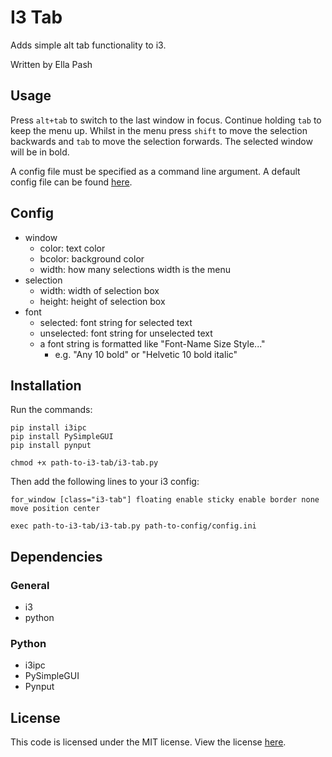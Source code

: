 # I3 Tab
Adds simple alt tab functionality to i3.

Written by Ella Pash

## Usage
Press `alt+tab` to switch to the last window in focus. Continue holding `tab` to keep the menu up. Whilst in the menu press `shift` to move the selection backwards and `tab` to move the selection forwards. The selected window will be in bold.

A config file must be specified as a command line argument. A default config file can be found [here](./config/config.ini).
## Config
- window
  - color: text color
  - bcolor: background color
  - width: how many selections width is the menu
- selection
  - width: width of selection box
  - height: height of selection box
- font
  - selected: font string for selected text
  - unselected: font string for unselected text
  - a font string is formatted like "Font-Name Size Style..." 
    - e.g. "Any 10 bold" or "Helvetic 10 bold italic"

## Installation
Run the commands:

```
pip install i3ipc
pip install PySimpleGUI
pip install pynput

chmod +x path-to-i3-tab/i3-tab.py
```

Then add the following lines to your i3 config:
```
for_window [class="i3-tab"] floating enable sticky enable border none move position center 

exec path-to-i3-tab/i3-tab.py path-to-config/config.ini
```

## Dependencies
### General
- i3
- python
### Python
- i3ipc
- PySimpleGUI
- Pynput

## License
This code is licensed under the MIT license. View the license [here](LICENSE).